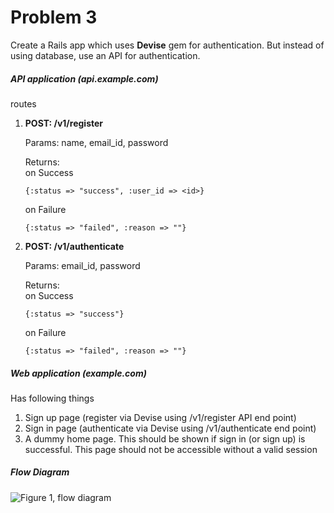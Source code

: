 Problem 3
===
Create a Rails app which uses **Devise** gem for authentication. But instead of using database, use an API for authentication.

##### API application (api.example.com)
routes

1. **POST: /v1/register**

   Params: name, email_id, password

   Returns:  
   on Success  
   ```
   {:status => "success", :user_id => <id>}
   ```  
   on Failure  
   ```
   {:status => "failed", :reason => ""}
   ```  

2. **POST: /v1/authenticate**

   Params: email_id, password

   Returns:  
   on Success  
   ```
   {:status => "success"}
   ```  
   on Failure  
   ```
   {:status => "failed", :reason => ""}   
   ```  

##### Web application (example.com)

Has following things  

1. Sign up page (register via Devise using /v1/register API end point)
2. Sign in page (authenticate via Devise using /v1/authenticate end point)
3. A dummy home page. This should be shown if sign in (or sign up) is successful. This page should not be accessible without a valid session

##### Flow Diagram

![Figure 1, flow diagram](https://cldup.com/tupGszZXaw.png)